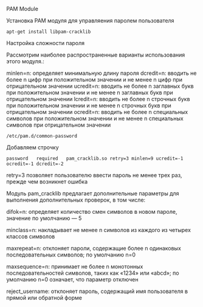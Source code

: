 PAM Module

Установка PAM модуля для управляения паролем пользователя

```
apt-get install libpam-cracklib
```

Настройка сложности пароля

Рассмотрим наиболее распространенные варианты использования этого модуля.:

minlen=n: определяет минимальную длину пароля
dcredit=n: вводить не более n цифр при положительном значении и не менее n цифр при отрицательном значении
ucredit=n: вводить не более n заглавных букв при положительном значении и не менее n заглавных букв при отрицательном значении
lcredit=n: вводить не более n строчных букв при положительном значении и не менее n строчных букв при отрицательном значении
ocredit=n: вводить не более n специальных символов при положительном значении и не менее n специальных символов при отрицательном значении

```
/etc/pam.d/common-password

```
Добавляем строчку
```
password   required   pam_cracklib.so retry=3 minlen=9 ucredit=-1 ocredit=-1 dcredit=-2
```
retry=3 позволяет пользователю ввести пароль не менее трех раз, прежде чем возникнет ошибка

Модуль pam_cracklib предлагает дополнительные параметры для выполнения дополнительных проверок, в том числе:

difok=n: определяет количество смен символов в новом пароле, значение по умолчанию — 5

minclass=n: накладывает не менее n символов из каждого из четырех классов символов

maxrepeat=n: отклоняет пароли, содержащие более n одинаковых последовательных символов; по умолчанию n=0

maxsequence=n: принимает не более n монотонных последовательностей символов, таких как «1234» 
или «abcd»; по умолчанию n=0 означает, что параметр отключен

reject_username: отклоняет пароль, содержащий имя пользователя в прямой или обратной форме

